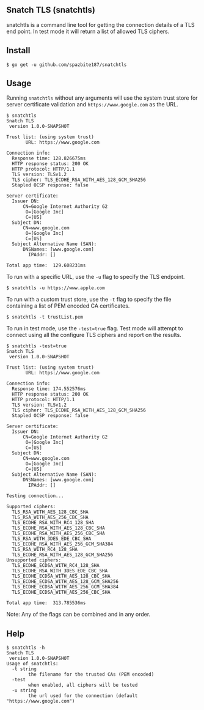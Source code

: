 ## Snatch TLS (snatchtls)

snatchtls is a command line tool for getting the connection details of a TLS end point. In test mode it will
return a list of allowed TLS ciphers.

## Install
```console
$ go get -u github.com/spazbite187/snatchtls
```
## Usage
Running `snatchtls` without any arguments will use the system trust store for server certificate validation and
`https://www.google.com` as the URL.
```console
$ snatchtls
Snatch TLS
 version 1.0.0-SNAPSHOT

Trust list: (using system trust)
       URL: https://www.google.com

Connection info:
  Response time: 128.826675ms
  HTTP response status: 200 OK
  HTTP protocol: HTTP/1.1
  TLS version: TLSv1.2
  TLS cipher: TLS_ECDHE_RSA_WITH_AES_128_GCM_SHA256
  Stapled OCSP response: false

Server certificate:
  Issuer DN:
      CN=Google Internet Authority G2
       O=[Google Inc]
       C=[US]
  Subject DN:
      CN=www.google.com
       O=[Google Inc]
       C=[US]
  Subject Alternative Name (SAN):
	  DNSNames: [www.google.com]
	    IPAddr: []

Total app time:  129.608231ms
```
To run with a specific URL, use the `-u` flag to specify the TLS endpoint.
```console
$ snatchtls -u https://www.apple.com
```
To run with a custom trust store, use the `-t` flag to specify the file containing a list of PEM encoded
CA certificates.
```console
$ snatchtls -t trustList.pem
```
To run in test mode, use the `-test=true` flag. Test mode will attempt to connect using all the configure
TLS ciphers and report on the results.
```console
$ snatchtls -test=true
Snatch TLS
 version 1.0.0-SNAPSHOT

Trust list: (using system trust)
       URL: https://www.google.com

Connection info:
  Response time: 174.552576ms
  HTTP response status: 200 OK
  HTTP protocol: HTTP/1.1
  TLS version: TLSv1.2
  TLS cipher: TLS_ECDHE_RSA_WITH_AES_128_GCM_SHA256
  Stapled OCSP response: false

Server certificate:
  Issuer DN:
      CN=Google Internet Authority G2
       O=[Google Inc]
       C=[US]
  Subject DN:
      CN=www.google.com
       O=[Google Inc]
       C=[US]
  Subject Alternative Name (SAN):
	  DNSNames: [www.google.com]
	    IPAddr: []

Testing connection...

Supported ciphers:
  TLS_RSA_WITH_AES_128_CBC_SHA
  TLS_RSA_WITH_AES_256_CBC_SHA
  TLS_ECDHE_RSA_WITH_RC4_128_SHA
  TLS_ECDHE_RSA_WITH_AES_128_CBC_SHA
  TLS_ECDHE_RSA_WITH_AES_256_CBC_SHA
  TLS_RSA_WITH_3DES_EDE_CBC_SHA
  TLS_ECDHE_RSA_WITH_AES_256_GCM_SHA384
  TLS_RSA_WITH_RC4_128_SHA
  TLS_ECDHE_RSA_WITH_AES_128_GCM_SHA256
Unsupported ciphers:
  TLS_ECDHE_ECDSA_WITH_RC4_128_SHA
  TLS_ECDHE_RSA_WITH_3DES_EDE_CBC_SHA
  TLS_ECDHE_ECDSA_WITH_AES_128_CBC_SHA
  TLS_ECDHE_ECDSA_WITH_AES_128_GCM_SHA256
  TLS_ECDHE_ECDSA_WITH_AES_256_GCM_SHA384
  TLS_ECDHE_ECDSA_WITH_AES_256_CBC_SHA

Total app time:  313.785536ms
```
Note: Any of the flags can be combined and in any order.
## Help
```console
$ snatchtls -h
Snatch TLS
 version 1.0.0-SNAPSHOT
Usage of snatchtls:
  -t string
    	the filename for the trusted CAs (PEM encoded)
  -test
    	when enabled, all ciphers will be tested
  -u string
    	the url used for the connection (default "https://www.google.com")
```
